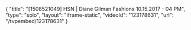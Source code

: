 {
    "title": "[1508521049] HSN | Diane Gilman Fashions 10.15.2017 - 04 PM",
    "type": "solo",
    "layout": "iframe-static",
    "videoId": "123178631",
    "url": "\/tvpembed\/123178631"
}
